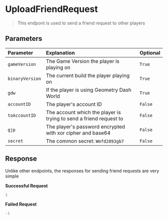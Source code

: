 # UploadFriendRequest

> This endpont is used to send a friend request to other players

## Parameters

| Parameter       | Explanation                                                        | Optional |
| :-------------- | :----------------------------------------------------------------- | -------- |
| `gameVersion`   | The Game Version the player is playing on                          | `True`   |
| `binaryVersion` | The current build the player playing on                            | `True`   |
| `gdw`           | If the player is using Geometry Dash World                         | `True`   |
| `accountID`     | The player's account ID                                            | `False`  |
| `toAccountID`   | The account which the player is trying to send a friend request to | `False`  |
| `gjp`           | The player's password encrypted with xor cipher and base64         | `False`  |
| `secret`        | The common secret: `Wmfd2893gb7`                                   | `False`  |

## Response

Unlike other endpoints, the responses for sending friend requests are very simple

<b>Successful Request</b>

```py
1
```

<b>Failed Request</b>

```py
-1
```